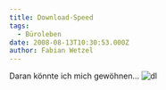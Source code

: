 ```yaml
---
title: Download-Speed
tags:
  - Büroleben
date: 2008-08-13T10:30:53.000Z
author: Fabian Wetzel
---
```


Daran könnte ich mich gewöhnen...
![](dl.jpg "dl")


